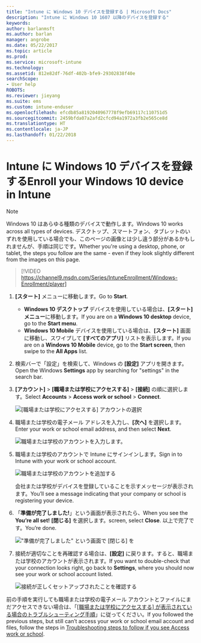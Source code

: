 ```yaml
---
title: "Intune に Windows 10 デバイスを登録する | Microsoft Docs"
description: "Intune に Windows 10 1607 以降のデバイスを登録する"
keywords: 
author: barlanmsft
ms.author: barlan
manager: angrobe
ms.date: 05/22/2017
ms.topic: article
ms.prod: 
ms.service: microsoft-intune
ms.technology: 
ms.assetid: 812e82df-76df-402b-bfe9-29302838f40e
searchScope:
- User help
ROBOTS: 
ms.reviewer: jieyang
ms.suite: ems
ms.custom: intune-enduser
ms.openlocfilehash: efcdb85a8192040967778f9efb69117c110751d5
ms.sourcegitcommit: 2459bfda07a2afd2cfcd94a1972a3fb2e565ce8d
ms.translationtype: HT
ms.contentlocale: ja-JP
ms.lasthandoff: 01/22/2018
---
```

# <a name="enroll-your-windows-10-device-in-intune"></a><span data-ttu-id="21fcf-103">Intune に Windows 10 デバイスを登録する</span><span class="sxs-lookup"><span data-stu-id="21fcf-103">Enroll your Windows 10 device in Intune</span></span>

> [!NOTE]
> <span data-ttu-id="21fcf-104">Windows 10 はあらゆる種類のデバイスで動作します。</span><span class="sxs-lookup"><span data-stu-id="21fcf-104">Windows 10 works across all types of devices.</span></span> <span data-ttu-id="21fcf-105">デスクトップ、スマートフォン、タブレットのいずれを使用している場合でも、このページの画像とは少し違う部分があるかもしれませんが、手順は同じです。</span><span class="sxs-lookup"><span data-stu-id="21fcf-105">Whether you're using a desktop, phone, or tablet, the steps you follow are the same - even if they look slightly different from the images on this page.</span></span>

> [!VIDEO https://channel9.msdn.com/Series/IntuneEnrollment/Windows-Enrollment/player]

1. <span data-ttu-id="21fcf-106">**[スタート]** メニューに移動します。</span><span class="sxs-lookup"><span data-stu-id="21fcf-106">Go to **Start**.</span></span>

   - <span data-ttu-id="21fcf-107">**Windows 10 デスクトップ** デバイスを使用している場合は、**[スタート] メニュー**に移動します。</span><span class="sxs-lookup"><span data-stu-id="21fcf-107">If you are on a **Windows 10 desktop** device, go to the **Start menu**.</span></span>
   - <span data-ttu-id="21fcf-108">**Windows 10 Mobile** デバイスを使用している場合は、**[スタート]** 画面に移動し、スワイプして **[すべてのアプリ]** リストを表示します。</span><span class="sxs-lookup"><span data-stu-id="21fcf-108">If you are on a **Windows 10 Mobile** device, go to the **Start screen**, then swipe to the **All Apps** list.</span></span>

2. <span data-ttu-id="21fcf-109">検索バーで「設定」を検索して、Windows の **[設定]** アプリを開きます。</span><span class="sxs-lookup"><span data-stu-id="21fcf-109">Open the Windows **Settings** app by searching for "settings" in the search bar.</span></span>

3. <span data-ttu-id="21fcf-110">**[アカウント]** > **[職場または学校にアクセスする]** > **[接続]** の順に選択します。</span><span class="sxs-lookup"><span data-stu-id="21fcf-110">Select **Accounts** > **Access work or school** > **Connect**.</span></span>

    ![[職場または学校にアクセスする] アカウントの選択](./media/w10-enroll-rs1-connect-to-work-or-school.png)

4. <span data-ttu-id="21fcf-112">職場または学校の電子メール アドレスを入力し、**[次へ]** を選択します。</span><span class="sxs-lookup"><span data-stu-id="21fcf-112">Enter your work or school email address, and then select **Next**.</span></span>

   ![職場または学校のアカウントを入力します。](./media/w10-enroll-rs1-set-up-work-or-school-account.png)

5. <span data-ttu-id="21fcf-114">職場または学校のアカウントで Intune にサインインします。</span><span class="sxs-lookup"><span data-stu-id="21fcf-114">Sign in to Intune with your work or school account.</span></span>

    ![職場または学校のアカウントを追加する](./media/w10-enroll-rs1-enter-your-credentials.png)

    <span data-ttu-id="21fcf-116">会社または学校がデバイスを登録していることを示すメッセージが表示されます。</span><span class="sxs-lookup"><span data-stu-id="21fcf-116">You’ll see a message indicating that your company or school is registering your device.</span></span>

6. <span data-ttu-id="21fcf-117">「**準備が完了しました!**」という画面が表示されたら、</span><span class="sxs-lookup"><span data-stu-id="21fcf-117">When you see the **You’re all set!**</span></span> <span data-ttu-id="21fcf-118">**[閉じる]** を選択します。</span><span class="sxs-lookup"><span data-stu-id="21fcf-118">screen, select **Close**.</span></span> <span data-ttu-id="21fcf-119">以上で完了です。</span><span class="sxs-lookup"><span data-stu-id="21fcf-119">You’re done.</span></span>

   !["準備が完了しました" という画面で [閉じる] を](./media/w10-enroll-rs1-youre-all-set.png)

7. <span data-ttu-id="21fcf-122">接続が適切なことを再確認する場合は、**[設定]** に戻ります。すると、職場または学校のアカウントが表示されます。</span><span class="sxs-lookup"><span data-stu-id="21fcf-122">If you want to double-check that your connection looks right, go back to **Settings**, where you should now see your work or school account listed.</span></span>

    ![接続が正しくセットアップされたことを確認する](./media/w10-enroll-rs1-validate-successful-enrollment.png)

<span data-ttu-id="21fcf-124">前の手順を実行しても職場または学校の電子メール アカウントとファイルにまだアクセスできない場合は、「[[職場または学校にアクセスする] が表示されている場合のトラブルシューティング手順](troubleshoot-your-windows-10-device-windows.md#troubleshooting-steps-to-follow-if-you-see-access-work-or-school)」に従ってください。</span><span class="sxs-lookup"><span data-stu-id="21fcf-124">If you followed the previous steps, but still can’t access your work or school email account and files, follow the steps in [Troubleshooting steps to follow if you see Access work or school](troubleshoot-your-windows-10-device-windows.md#troubleshooting-steps-to-follow-if-you-see-access-work-or-school).</span></span>
